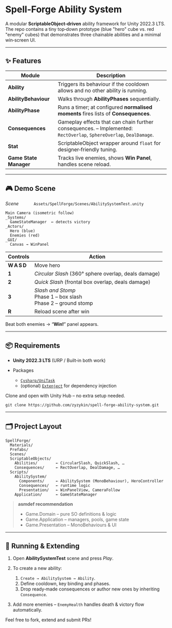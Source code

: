 # Spell‑Forge Ability System

A modular **ScriptableObject‑driven** ability framework for Unity 2022.3 LTS.
The repo contains a tiny top‑down prototype (blue "hero" cube vs. red "enemy" cubes) that demonstrates three chainable abilities and a minimal win‑screen UI.

---

## ✨ Features

| Module                 | Description                                                                                                        |
| ---------------------- | ------------------------------------------------------------------------------------------------------------------ |
| **Ability**            | Triggers its behaviour if the cooldown allows and no other ability is running.                                     |
| **AbilityBehaviour**   | Walks through **AbilityPhases** sequentially.                                                                      |
| **AbilityPhase**       | Runs a timer; at configured **normalised moments** fires lists of **Consequences**.                                |
| **Consequences**       | Gameplay effects that can chain further consequences. – Implemented: `RectOverlap`, `SphereOverlap`, `DealDamage`. |
| **Stat**               | ScriptableObject wrapper around `float` for designer‑friendly tuning.                                              |
| **Game State Manager** | Tracks live enemies, shows **Win Panel**, handles scene reload.                                                    |


---

## 🎮 Demo Scene

*Scene*            `Assets/SpellForge/Scenes/AbilitySystemTest.unity`

```
Main Camera (isometric follow)
_Systems/
  GameStateManager  ← detects victory
_Actors/
  Hero (blue)
  Enemies (red)
_GUI/
  Canvas → WinPanel
```

| Controls    | Action                                                             |
| ----------- | ------------------------------------------------------------------ |
| **W A S D** | Move hero                                                          |
| **1**       | *Circular Slash* (360° sphere overlap, deals damage)               |
| **2**       | *Quick Slash* (frontal box overlap, deals damage)                  |
| **3**       | *Slash and Stomp*<br>Phase 1 – box slash<br>Phase 2 – ground stomp |
| **R**       | Reload scene after win                                             |

Beat both enemies → “**Win!**” panel appears.

---

## 📦 Requirements

* **Unity 2022.3 LTS** (URP / Built‑in both work)
* Packages

  * [`Cysharp/UniTask`](https://github.com/Cysharp/UniTask)
  * (optional) [`Extenject`](https://github.com/Extenject/Extenject) for dependency injection

Clone and open with Unity Hub – no extra setup needed.

```
git clone https://github.com/zyzykin/spell-forge-ability-system.git
```

---

## 🗂️ Project Layout

```
SpellForge/
  Materials/
  Prefabs/
  Scenes/
  ScriptableObjects/
    Abilities/        ← CircularSlash, QuickSlash, …
    Consequences/     ← RectOverlap, DealDamage, …
  Scripts/
    AbilitySystem/
      Components/     ← AbilitySystem (MonoBehaviour), HeroController
      Consequences/   ← runtime logic
      Presentation/   ← WinPanelView, CameraFollow
    Application/      ← GameStateManager
```

> **asmdef recommendation**
>
> * Game.Domain – pure SO definitions & logic
> * Game.Application – managers, pools, game state
> * Game.Presentation – MonoBehaviours & UI

---

## 🚀 Running & Extending

1. Open **AbilitySystemTest** scene and press *Play*.
2. To create a new ability:

   1. `Create → AbilitySystem → Ability`.
   2. Define cooldown, key binding and phases.
   3. Drop ready‑made consequences or author new ones by inheriting `Consequence`.
3. Add more enemies – `EnemyHealth` handles death & victory flow automatically.


Feel free to fork, extend and submit PRs!
